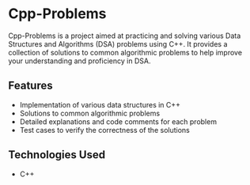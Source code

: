 # Cpp-Problems

Cpp-Problems is a project aimed at practicing and solving various Data Structures and Algorithms (DSA) problems using C++. It provides a collection of solutions to common algorithmic problems to help improve your understanding and proficiency in DSA.

## Features

- Implementation of various data structures in C++
- Solutions to common algorithmic problems
- Detailed explanations and code comments for each problem
- Test cases to verify the correctness of the solutions

## Technologies Used

- C++
